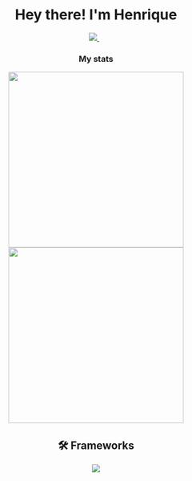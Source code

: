 <h1 align='center'>Hey there! I'm Henrique</h1>

<p align='center'>
  <a href="https://www.linkedin.com/in/henrique-azevedo-b3a364165/">
    <img src="https://img.shields.io/badge/linkedin-%230077B5.svg?&style=for-the-badge&logo=linkedin&logoColor=white" />
  </a>&nbsp;&nbsp; 
</p>

<h3 align='center'>My stats</h3>
<p align='center'>
  <a href="#"><img src="https://github-readme-stats.vercel.app/api?username=henriqueazevedo1999&show_icons=true&count_private=true&theme=tokyonight&hide=contribs,prs,issues" width="350"></a>
  <br>
  <a href="#"><img src="https://github-readme-stats.vercel.app/api/top-langs/?username=henriqueazevedo1999&layout=compact&theme=tokyonight" width="350"></a>
</p>

<h2 align='center'>🛠 Frameworks</h2>
<p align='center'>
  <a href="#"><img src="https://img.shields.io/badge/.NET-512BD4?style=for-the-badge&logo=dotnet&logoColor=white" heigth="20" align='center'></a>
</p>
